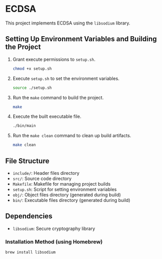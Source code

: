 # ECDSA

This project implements ECDSA using the `libsodium` library.

## Setting Up Environment Variables and Building the Project

1. Grant execute permissions to `setup.sh`.

    ```sh
    chmod +x setup.sh
    ```

2. Execute `setup.sh` to set the environment variables.

    ```sh
    source ./setup.sh
    ```

3. Run the `make` command to build the project.

    ```sh
    make
    ```

4. Execute the built executable file.

    ```sh
    ./bin/main
    ```

5. Run the `make clean` command to clean up build artifacts.

    ```sh
    make clean
    ```

## File Structure

- `include/`: Header files directory
- `src/`: Source code directory
- `Makefile`: Makefile for managing project builds
- `setup.sh`: Script for setting environment variables
- `obj/`: Object files directory (generated during build)
- `bin/`: Executable files directory (generated during build)

## Dependencies

- `libsodium`: Secure cryptography library

### Installation Method (using Homebrew)

```sh
brew install libsodium
```
